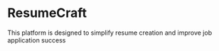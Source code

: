 # ResumeCraft
This platform is designed to simplify resume creation and improve job application success
